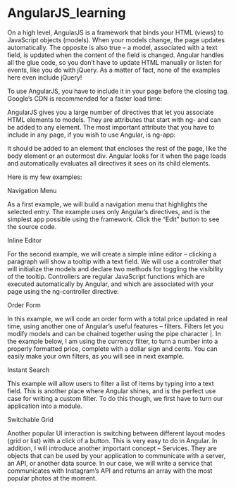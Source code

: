 # AngularJS_learning

On a high level, AngularJS is a framework that binds your HTML (views) to JavaScript objects (models). When your models change, the page updates automatically. The opposite is also true – a model, associated with a text field, is updated when the content of the field is changed. Angular handles all the glue code, so you don’t have to update HTML manually or listen for events, like you do with jQuery. As a matter of fact, none of the examples here even include jQuery!

To use AngularJS, you have to include it in your page before the closing <body> tag. Google’s CDN is recommended for a faster load time:

<script src="https://ajax.googleapis.com/ajax/libs/angularjs/1.0.7/angular.min.js"></script>

AngularJS gives you a large number of directives that let you associate HTML elements to models. They are attributes that start with ng- and can be added to any element. The most important attribute that you have to include in any page, if you wish to use Angular, is ng-app:

<body ng-app>

It should be added to an element that encloses the rest of the page, like the body element or an outermost div. Angular looks for it when the page loads and automatically evaluates all directives it sees on its child elements.

Here is my few examples:

 Navigation Menu

As a first example, we will build a navigation menu that highlights the selected entry. The example uses only Angular’s directives, and is the simplest app possible using the framework. Click the “Edit” button to see the source code.

 Inline Editor

For the second example, we will create a simple inline editor – clicking a paragraph will show a tooltip with a text field. We will use a controller that will initialize the models and declare two methods for toggling the visibility of the tooltip. Controllers are regular JavaScript functions which are executed automatically by Angular, and which are associated with your page using the ng-controller directive:

 Order Form

In this example, we will code an order form with a total price updated in real time, using another one of Angular’s useful features – filters. Filters let you modify models and can be chained together using the pipe character |. In the example below, I am using the currency filter, to turn a number into a properly formatted price, complete with a dollar sign and cents. You can easily make your own filters, as you will see in next example.

 Instant Search

This example will allow users to filter a list of items by typing into a text field. This is another place where Angular shines, and is the perfect use case for writing a custom filter. To do this though, we first have to turn our application into a module.

 Switchable Grid

Another popular UI interaction is switching between different layout modes (grid or list) with a click of a button. This is very easy to do in Angular. In addition, I will introduce another important concept – Services. They are objects that can be used by your application to communicate with a server, an API, or another data source. In our case, we will write a service that communicates with Instagram’s API and returns an array with the most popular photos at the moment.
